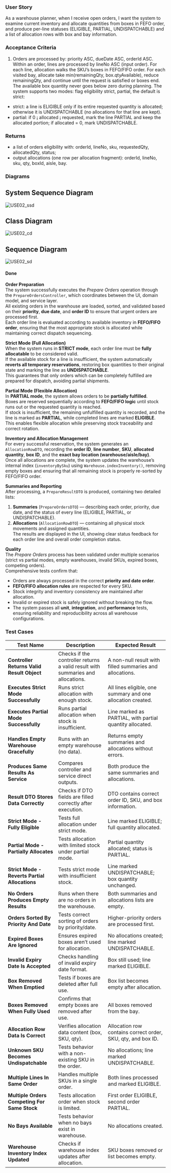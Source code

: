 ### User Story

As a warehouse planner, when I receive open orders, I want the
system to examine current inventory and allocate quantities from boxes in FEFO
order, and produce per-line statuses (ELIGIBLE, PARTIAL, UNDISPATCHABLE)
and a list of allocation rows with box and bay information.

### Acceptance Criteria

1. Orders are processed by: priority ASC, dueDate ASC,
orderId ASC. Within an order, lines are processed by lineNo ASC (input order).
For each line, allocation walks the SKU’s boxes in FEFO/FIFO order.
For each visited bay, allocate take min(remainingQty, box.qtyAvailable), reduce
remainingQty, and continue until the request is satisfied or boxes end. The available
box quantity never goes below zero during planning.
The system supports two modes: flag eligibility strict, partial, the default is
strict:
- strict: a line is ELIGIBLE only if its entire requested quantity is allocated;
otherwise it is UNDISPATCHABLE (no allocations for that line are kept).
- partial: if 0 ¡ allocated ¡ requested, mark the line PARTIAL and keep the
allocated portion; if allocated = 0, mark UNDISPATCHABLE.

### Returns

- a list of orders eligibility with: orderId, lineNo, sku, requestedQty, allocatedQty, status;
- output allocations (one row per allocation fragment): orderId, lineNo, sku,
qty, boxId, aisle, bay.


### Diagrams

## System Sequence Diagram

![USE02_ssd](USE02_ssd.svg)

## Class Diagram

![USE02_cd](USE02_cd.svg)

## Sequence Diagram

![USE02_sd](USE02_sd.svg)

#### Done 

**Order Preparation**  
The system successfully executes the *Prepare Orders* operation through the `PrepareOrdersController`, which coordinates between the UI, domain model, and service layer.  
All existing orders in the warehouse are loaded, sorted, and validated based on their **priority**, **due date**, and **order ID** to ensure that urgent orders are processed first.  
Each order line is evaluated according to available inventory in **FEFO/FIFO order**, ensuring that the most appropriate stock is allocated while maintaining correct dispatch sequencing.

**Strict Mode (Full Allocation)**  
When the system runs in **STRICT mode**, each order line must be **fully allocatable** to be considered valid.  
If the available stock for a line is insufficient, the system automatically **reverts all temporary reservations**, restoring box quantities to their original state and marking the line as **UNDISPATCHABLE**.  
This guarantees that only orders which can be completely fulfilled are prepared for dispatch, avoiding partial shipments.

**Partial Mode (Flexible Allocation)**  
In **PARTIAL mode**, the system allows orders to be **partially fulfilled**.  
Boxes are reserved sequentially according to **FEFO/FIFO logic** until stock runs out or the requested quantity is reached.  
If stock is insufficient, the remaining unfulfilled quantity is recorded, and the line is marked as **PARTIAL**, while completed lines are marked **ELIGIBLE**.  
This enables flexible allocation while preserving stock traceability and correct rotation.

**Inventory and Allocation Management**  
For every successful reservation, the system generates an `AllocationRowDTO`, recording the **order ID**, **line number**, **SKU**, **allocated quantity**, **box ID**, and the **exact bay location (warehouse/aisle/bay)**.  
Once all allocations are complete, the system updates the warehouse’s internal index (`inventoryBySku`) using `Warehouse.indexInventory()`, removing empty boxes and ensuring that all remaining stock is properly re-sorted by FEFO/FIFO order.

**Summaries and Reporting**  
After processing, a `PrepareResultDTO` is produced, containing two detailed lists:  
1. **Summaries** (`PrepareOrdersDTO`) — describing each order, priority, due date, and the status of every line (ELIGIBLE, PARTIAL, or UNDISPATCHABLE).  
2. **Allocations** (`AllocationRowDTO`) — containing all physical stock movements and assigned quantities.  
The results are displayed in the UI, showing clear status feedback for each order line and overall order completion status.

**Quality**  
The *Prepare Orders* process has been validated under multiple scenarios (strict vs partial modes, empty warehouses, invalid SKUs, expired boxes, competing orders).  
Comprehensive tests confirm that:  
- Orders are always processed in the correct **priority and date order**.  
- **FEFO/FIFO allocation rules** are respected for every SKU.  
- Stock integrity and inventory consistency are maintained after allocation.  
- Invalid or expired stock is safely ignored without breaking the flow.  
- The system passes all **unit**, **integration**, and **performance** tests, ensuring reliability and reproducibility across all warehouse configurations.




### Test Cases

| **Test Name** | **Description** | **Expected Result** |
|----------------|-----------------|---------------------|
| **Controller Returns Valid Result Object** | Checks if the controller returns a valid result with summaries and allocations. | A non-null result with filled summaries and allocations. |
| **Executes Strict Mode Successfully** | Runs strict allocation with enough stock. | All lines eligible, one summary and one allocation created. |
| **Executes Partial Mode Successfully** | Runs partial allocation when stock is insufficient. | Line marked as PARTIAL, with partial quantity allocated. |
| **Handles Empty Warehouse Gracefully** | Runs with an empty warehouse (no data). | Returns empty summaries and allocations without errors. |
| **Produces Same Results As Service** | Compares controller and service direct outputs. | Both produce the same summaries and allocations. |
| **Result DTO Stores Data Correctly** | Checks if DTO fields are filled correctly after execution. | DTO contains correct order ID, SKU, and box information. |
| **Strict Mode - Fully Eligible** | Tests full allocation under strict mode. | Line marked ELIGIBLE; full quantity allocated. |
| **Partial Mode - Partially Allocates** | Tests allocation with limited stock under partial mode. | Partial quantity allocated; status is PARTIAL. |
| **Strict Mode - Reverts Partial Allocations** | Tests strict mode with insufficient stock. | Line marked UNDISPATCHABLE; box quantity unchanged. |
| **No Orders Produces Empty Results** | Runs when there are no orders in the warehouse. | Both summaries and allocations lists are empty. |
| **Orders Sorted By Priority And Date** | Tests correct sorting of orders by priority/date. | Higher-priority orders are processed first. |
| **Expired Boxes Are Ignored** | Ensures expired boxes aren’t used for allocation. | No allocations created; line marked UNDISPATCHABLE. |
| **Invalid Expiry Date Is Accepted** | Checks handling of invalid expiry date format. | Box still used; line marked ELIGIBLE. |
| **Box Removed When Emptied** | Tests if boxes are deleted after full use. | Box list becomes empty after allocation. |
| **Boxes Removed When Fully Used** | Confirms that empty boxes are removed after use. | All boxes removed from the bay. |
| **Allocation Row Data Is Correct** | Verifies allocation data content (box, SKU, qty). | Allocation row contains correct order, SKU, qty, and box ID. |
| **Unknown SKU Becomes Undispatchable** | Tests behavior with a non-existing SKU in the order. | No allocations; line marked UNDISPATCHABLE. |
| **Multiple Lines In Same Order** | Handles multiple SKUs in a single order. | Both lines processed and marked ELIGIBLE. |
| **Multiple Orders Competing For Same Stock** | Tests allocation order when stock is limited. | First order ELIGIBLE, second order PARTIAL. |
| **No Bays Available** | Tests behavior when no bays exist in warehouse. | No allocations created. |
| **Warehouse Inventory Index Updated** | Checks if warehouse index updates after allocation. | SKU boxes removed or list becomes empty. |

